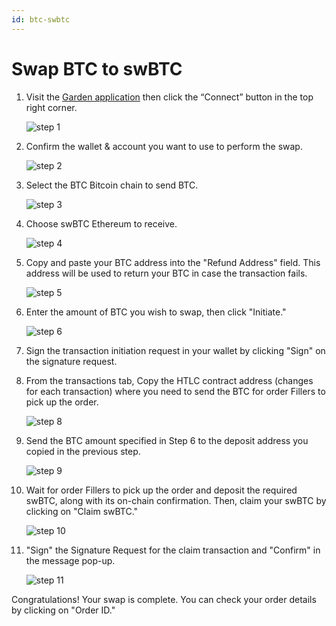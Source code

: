 ```yaml
---
id: btc-swbtc
---
```


# Swap BTC to swBTC

1. Visit the [Garden application](https://app.garden.finance/swap/) then click the “Connect” button in the top right corner.

   ![step 1](../../../images/guide-btc-swbtc-1.png)

2. Confirm the wallet & account you want to use to perform the swap.

   ![step 2](../../../images/guide-btc-swbtc-2.png)

3. Select the BTC Bitcoin chain to send BTC.

   ![step 3](../../../images/guide-btc-swbtc-3.png)

4. Choose swBTC Ethereum to receive.

   ![step 4](../../../images/guide-btc-swbtc-4.png)

5. Copy and paste your BTC address into the "Refund Address" field. This address will be used to return your BTC in case the transaction fails.

   ![step 5](../../../images/guide-btc-swbtc-5.png)

6. Enter the amount of BTC you wish to swap, then click "Initiate."

   ![step 6](../../../images/guide-btc-swbtc-6.png)

7. Sign the transaction initiation request in your wallet by clicking "Sign" on the signature request.

8. From the transactions tab, Copy the HTLC contract address (changes for each transaction) where you need to send the BTC for order Fillers to pick up the order.

   ![step 8](../../../images/guide-btc-swbtc-8.png)

9. Send the BTC amount specified in Step 6 to the deposit address you copied in the previous step.

   ![step 9](../../../images/guide-btc-swbtc-9.png)

10. Wait for order Fillers to pick up the order and deposit the required swBTC, along with its on-chain confirmation. Then, claim your swBTC by clicking on "Claim swBTC."

    ![step 10](../../../images/guide-btc-swbtc-10.png)

11. "Sign" the Signature Request for the claim transaction and "Confirm" in the message pop-up.

    ![step 11](../../../images/guide-btc-swbtc-11.png)

Congratulations! Your swap is complete. You can check your order details by clicking on "Order ID."
